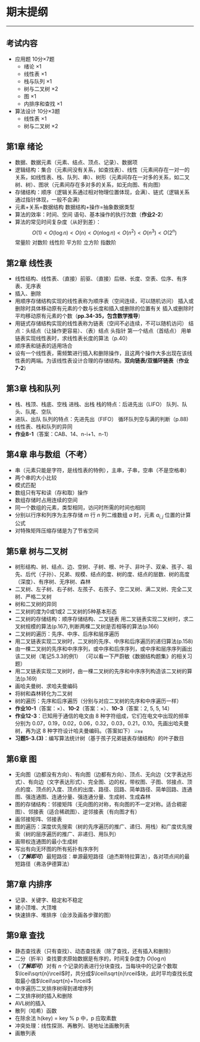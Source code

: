 # 期末提纲

---

## 考试内容

- 应用题 10分×7题
  - 绪论 ×1
  - 线性表 ×1
  - 栈与队列 ×1
  - 树与二叉树 ×2
  - 图 ×1
  - 内排序和查找 ×1
- 算法设计 10分×3题
  - 线性表 ×1
  - 树与二叉树 ×2

## 第1章 绪论

- 数据、数据元素（元素、结点、顶点、记录）、数据项
- 逻辑结构：集合（元素间没有关系，如查找表）、线性（元素间存在一对一的关系，如线性表、栈、队列、串）、树形（元素间存在一对多的关系，如二叉树、树）、图状（元素间存在多对多的关系，如无向图、有向图）
- 存储结构：顺序（逻辑关系通过相对物理位置体现，会满）、链式（逻辑关系通过指针体现，一般不会满）
- 元素+关系=数据结构
  数据结构+操作=抽象数据类型
- 算法的效率：时间、空间
  语句、基本操作的执行次数（**作业2-2**）
- 算法的常见时间复杂度（从好到差）：
  $$O(1) < O(\log{n}) < O(n) < O(n\log{n}) < O(n^2) < O(n^3) < O(2^n)$$
  常量阶  对数阶    线性阶                        平方阶   立方阶   指数阶

## 第2章 线性表

- 线性结构、线性表、（直接）前驱、（直接）后继、长度、空表、位序、有序表、无序表
- 插入、删除
- 用顺序存储结构实现的线性表称为顺序表（空间连续，可以随机访问）
  插入或删除时具体移动原有元素的个数与长度和插入或删除的位置有关
  插入或删除时平均移动原有元素的个数（**pp.34-35，包含数学推导**）
- 用链式存储结构实现的线性表称为链表（空间不必连续，不可以随机访问）
  结点：头结点（让操作更容易）、（表）结点
  头指针
  第一个结点（首结点）
  用单链表实现线性表时，求线性表长度的算法（p.40）
- 顺序表和链表的适用场合
- 设有一个线性表，需频繁进行插入和删除操作，且这两个操作大多出现在该线性表的两端。为该线性表设计合理的存储结构。**双向链表/双循环链表**（**作业7-2**）

## 第3章 栈和队列

- 栈、栈顶、栈底、空栈
  进栈、出栈
  栈的特点：后进先出（LIFO）
  队列、队头、队尾、空队
- 进队、出队
  队列的特点：先进先出（FIFO）
  循环队列空与满的判断（p.88)
- 线性表、栈和队列的异同
- **作业8-1**（答案：CAB、14、n-i+1、n-1）

## 第4章 串与数组（不考）

- 串（元素只能是字符，是线性表的特例），主串，子串，空串（不是空格串）
- 两个串的大小比较
- 模式匹配
- 数组只有写和读（存和取）操作
- 数组存储时占用连续的空间
- 同一个数组的元素，类型相同，访问时所需的时间也相同
- 分别以行序和列序为主序存储 $m$ 行 $n$ 列二维数组 $a$ 时，元素 $a_{i, j}$ 位置的计算公式
- 对特殊矩阵压缩存储是为了节省空间

## 第5章 树与二叉树

- 树形结构、树、结点、边、空树、子树、根、叶子、非叶子、双亲、孩子、祖先、后代（子孙）、兄弟、规模、结点的度、树的度、结点的层数、树的高度（深度）、有序树、无序树、森林
- 二叉树、左子树、右子树、左孩子、右孩子、空二叉树、满二叉树、完全二叉树、严格二叉树
- 树和二叉树的异同
- 二叉树的度为0或1或2
  二叉树的5种基本形态
- 二叉树的存储结构：顺序存储结构、二叉链表
  用二叉链表实现二叉树时，求二叉树规模的算法(p.167),判断两棵二叉树是否相等的算法(p.166)
- 二叉树的遍历：先序、中序、后序和层序遍历
- 用二叉链表实现二叉树时，二叉树的先序、中序和后序遍历的递归算法(p.158)
- 由一棵二叉树的先序和中序序列，或中序和后序序列，或中序和层序序列画出该二叉树（笔记5.3.3的例1）
  （可以看一下严蔚敏《数据结构题集》的相关习题）
- 用二叉链表实现二叉树时，由一棵二叉树的先序和中序序列构造该二叉树的算法(p.169)
- 画哈夫曼树、求哈夫曼编码
- 将树和森林转化为二叉树
- 树的遍历：先序和后序遍历（分别与对应二叉树的先序和中序遍历一样）
- **作业10-1**（答案：×）、**10-2**（答案：×）、**10-3**（答案：2, 5, 5, 14）
- **作业12-3**：已知用于通信的电文由 8 种字符组成，它们在电文中出现的频率分别为 0.07，0.19，0.02，0.06，0.32，0.03，0.21，0.10。先画出哈夫曼树，再为这 8 种字符设计哈夫曼编码。（答案如下）
  <img src="https://ftp.bmp.ovh/imgs/2021/12/d5aacbdd5f4acae8.png" alt="答案" style="zoom:50%;" />
- **习题5-3.(3)**：编写算法统计树（基于孩子兄弟链表存储结构）的叶子数目

## 第6章 图

- 无向图（边都没有方向）、有向图（边都有方向）、顶点、无向边（文字表达形式）、有向边（文字表达形式）、完全图、边的权，带权图、子图、邻接点、顶点的度、顶点的入度、顶点的出度、路径、回路、简单路径、简单回路、连通图、强连通图、连通分量、强连通分量、生成树、生成森林
- 图的存储结构：邻接矩阵（无向图的对称，有向图的不一定对称。适合稠密图）、邻接表（适合稀疏图）、逆邻接表（有向图才有）
- 画邻接矩阵、邻接表
- 图的遍历：深度优先搜索（树的先序遍历的推广、递归、用栈）和广度优先搜索（树的层序遍历的推广、非递归、用队列）
- 画带权连通图的最小生成树
- 写出有向无环图的所有拓扑有序序列
- （***了解即可***）最短路径：单源最短路径（迪杰斯特拉算法），各对项点间的最短路径（弗洛伊德算法）

## 第7章 内排序

- 记录、关键字、稳定和不稳定
- 建小顶堆、大顶堆
- 快速排序、堆排序（会涉及画各步骤的图）

## 第9章 查找

- 静态查找表（只有查找）、动态查找表（除了查找，还有插入和删除）
- 二分（折半）查找要求原始数据是有序的，时间复杂度为 $O(\log{n})$
- （***了解即可***）对有 $n$ 个记录的表进行分块查找，当每块中的记录个数取$\lceil\sqrt{n}\rceil$时，共分成$\lceil\sqrt{n}\rceil$块，此时平均查找长度取最小值$\lceil\sqrt{n}+1\rceil$
- 中序遍历二叉排序树得到递增序列
- 二叉排序树的插入和删除
- AVL树的插入
- 散列（哈希）函数
- 在除余法 h(key) = key % p 中，p 应取素数
- 冲突处理：线性探测、再散列、链地址法画散列表
- 画散列表